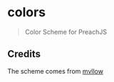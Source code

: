 # colors

> Color Scheme for PreachJS

## Credits

The scheme comes from [mvllow](https://github.com/mvllow)
